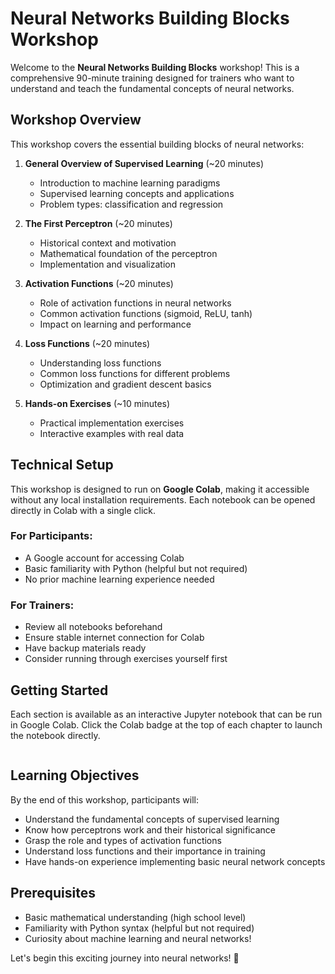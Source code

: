 # Neural Networks Building Blocks Workshop

Welcome to the **Neural Networks Building Blocks** workshop! This is a comprehensive 90-minute training designed for trainers who want to understand and teach the fundamental concepts of neural networks.

## Workshop Overview

This workshop covers the essential building blocks of neural networks:

1. **General Overview of Supervised Learning** (~20 minutes)
   - Introduction to machine learning paradigms
   - Supervised learning concepts and applications
   - Problem types: classification and regression

2. **The First Perceptron** (~20 minutes)
   - Historical context and motivation
   - Mathematical foundation of the perceptron
   - Implementation and visualization

3. **Activation Functions** (~20 minutes)
   - Role of activation functions in neural networks
   - Common activation functions (sigmoid, ReLU, tanh)
   - Impact on learning and performance

4. **Loss Functions** (~20 minutes)
   - Understanding loss functions
   - Common loss functions for different problems
   - Optimization and gradient descent basics

5. **Hands-on Exercises** (~10 minutes)
   - Practical implementation exercises
   - Interactive examples with real data

## Technical Setup

This workshop is designed to run on **Google Colab**, making it accessible without any local installation requirements. Each notebook can be opened directly in Colab with a single click.

### For Participants:
- A Google account for accessing Colab
- Basic familiarity with Python (helpful but not required)
- No prior machine learning experience needed

### For Trainers:
- Review all notebooks beforehand
- Ensure stable internet connection for Colab
- Have backup materials ready
- Consider running through exercises yourself first

## Getting Started

Each section is available as an interactive Jupyter notebook that can be run in Google Colab. Click the Colab badge at the top of each chapter to launch the notebook directly.

```{tableofcontents}
```

## Learning Objectives

By the end of this workshop, participants will:

- Understand the fundamental concepts of supervised learning
- Know how perceptrons work and their historical significance
- Grasp the role and types of activation functions
- Understand loss functions and their importance in training
- Have hands-on experience implementing basic neural network concepts

## Prerequisites

- Basic mathematical understanding (high school level)
- Familiarity with Python syntax (helpful but not required)
- Curiosity about machine learning and neural networks!

Let's begin this exciting journey into neural networks! 🚀